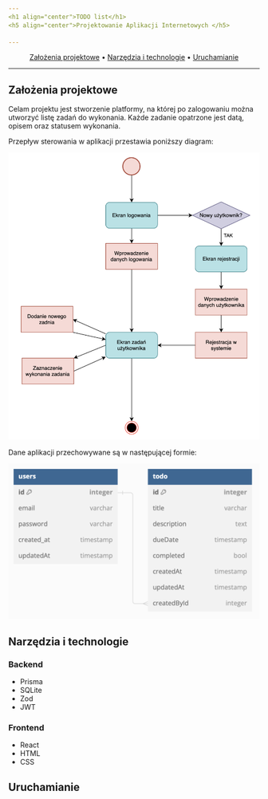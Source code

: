 ```yaml
---
<h1 align="center">TODO list</h1>
<h5 align="center">Projektowanie Aplikacji Internetowych </h5>

---
```


<p align="center">
  <a href="#introduction">Założenia projektowe</a> •
  <a href="#nit">Narzędzia i technologie</a> •
  <a href="#start">Uruchamianie</a>
</p>

---

## Założenia projektowe <a name="introduction"></a>

Celam projektu jest stworzenie platformy, na której po zalogowaniu można utworzyć listę zadań do wykonania. Każde zadanie opatrzone jest datą, opisem oraz statusem wykonania.

Przepływ sterowania w aplikacji przestawia poniższy diagram:

<div align="center">
  <img width="612" alt="image" src="https://github.com/nofuturre/todo_list/blob/main/assets/flow_chart.png">
</div>

Dane aplikacji przechowywane są w następującej formie:

<div align="center">
  <img width="612" alt="image" src="https://github.com/nofuturre/todo_list/blob/main/assets/database_model.png">
</div>

## Narzędzia i technologie <a name="nit"></a>

### Backend

<ul>
    <li>Prisma</li>
    <li>SQLite</li>
    <li>Zod</li>
    <li>JWT</li>
</ul>

### Frontend

<ul>
    <li>React</li>
    <li>HTML</li>
    <li>CSS</li>
</ul>

## Uruchamianie <a name="start"></a>
